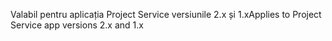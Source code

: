<span data-ttu-id="24857-101">Valabil pentru aplicația Project Service versiunile 2.x și 1.x</span><span class="sxs-lookup"><span data-stu-id="24857-101">Applies to Project Service app versions 2.x and 1.x</span></span>
